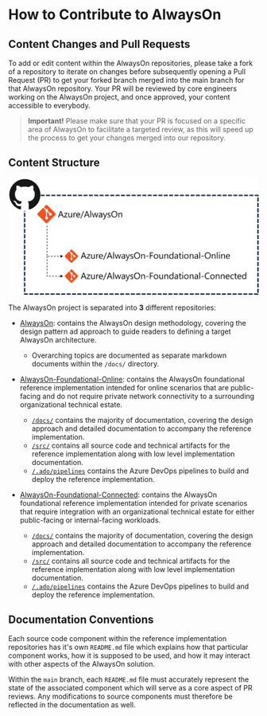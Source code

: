 # How to Contribute to AlwaysOn

## Content Changes and Pull Requests

To add or edit content within the AlwaysOn repositories, please take a fork of a repository to iterate on changes before subsequently opening a Pull Request (PR) to get your forked branch merged into the main branch for that AlwaysOn repository. Your PR will be reviewed by core engineers working on the AlwaysOn project, and once approved, your content accessible to everybody.

> **Important!** Please make sure that your PR is focused on a specific area of AlwaysOn to facilitate a targeted review, as this will speed up the process to get your changes merged into our repository.

## Content Structure

[![AlwaysOn Repo Structure](/docs/media/alwayson-repo-structure.png "AlwaysOn Repo Structure")](./CONTRIBUTE.md)

The AlwaysOn project is separated into **3** different repositories:

- [AlwaysOn](/docs/README.md): contains the AlwaysOn design methodology, covering the design pattern ad approach to guide readers to defining a target AlwaysOn architecture.
  - Overarching topics are documented as separate markdown documents within the `/docs/` directory.

- [AlwaysOn-Foundational-Online](http://github.com/azure/alwayson-foundational-online): contains the AlwaysOn foundational reference implementation intended for online scenarios that are public-facing and do not require private network connectivity to a surrounding organizational technical estate.
  - [`/docs/`](https://github.com/Azure/alwayson-foundational-online/tree/main/docs) contains the majority of documentation, covering the design approach and detailed documentation to accompany the reference implementation.
  - [`/src/`](https://github.com/Azure/alwayson-foundational-online/tree/main/src) contains all source code and technical artifacts for the reference implementation along with low level implementation documentation.
  - [`/.ado/pipelines`](https://github.com/Azure/alwayson-foundational-online/tree/main/.ado/pipelines) contains the Azure DevOps pipelines to build and deploy the reference implementation.

- [AlwaysOn-Foundational-Connected](http://github.com/azure/alwayson-foundational-connected): contains the AlwaysOn foundational reference implementation intended for private scenarios that require integration with an organizational technical estate for either public-facing or internal-facing workloads.
  - [`/docs/`](http://github.com/azure/alwayson-foundational-connected/tree/main/docs) contains the majority of documentation, covering the design approach and detailed documentation to accompany the reference implementation.
  - [`/src/`](http://github.com/azure/alwayson-foundational-connected/tree/main/src) contains all source code and technical artifacts for the reference implementation along with low level implementation documentation.
  - [`/.ado/pipelines`](http://github.com/azure/alwayson-foundational-connected/tree/main/.ado/pipelines) contains the Azure DevOps pipelines to build and deploy the reference implementation.

## Documentation Conventions

Each source code component within the reference implementation repositories has it's own `README.md` file which explains how that particular component works, how it is supposed to be used, and how it may interact with other aspects of the AlwaysOn solution.

Within the `main` branch, each `README.md` file must accurately represent the state of the associated component which will serve as a core aspect of PR reviews. Any modifications to source components must therefore be reflected in the documentation as well.
